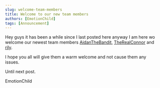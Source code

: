 ```yaml
---
slug: welcome-team-members
title: Welcome to our new team members
authors: [EmotionChild]
tags: [Announcement]
---
```


Hey guys it has been a while since I last posted here anyway I am here wo welcome our newest team members [AidanTheBandit](https://github.com/AidanTheBandit1), [TheRealConnor](https://github.com/Connor200024) and [rily](https://github.com/rilysh).

I hope you all will give them a warm welcome and not cause them any issues.

Until next post.

EmotionChild